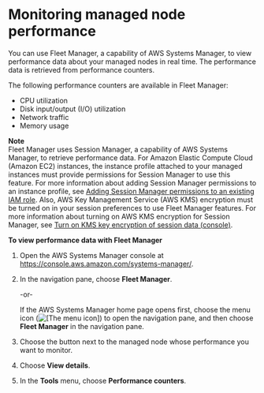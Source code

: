 # Monitoring managed node performance<a name="fleet-monitoring"></a>

You can use Fleet Manager, a capability of AWS Systems Manager, to view performance data about your managed nodes in real time\. The performance data is retrieved from performance counters\.

The following performance counters are available in Fleet Manager:
+ CPU utilization
+ Disk input/output \(I/O\) utilization
+ Network traffic
+ Memory usage

**Note**  
Fleet Manager uses Session Manager, a capability of AWS Systems Manager, to retrieve performance data\. For Amazon Elastic Compute Cloud \(Amazon EC2\) instances, the instance profile attached to your managed instances must provide permissions for Session Manager to use this feature\. For more information about adding Session Manager permissions to an instance profile, see [Adding Session Manager permissions to an existing IAM role](getting-started-add-permissions-to-existing-profile.md)\. Also, AWS Key Management Service \(AWS KMS\) encryption must be turned on in your session preferences to use Fleet Manager features\. For more information about turning on AWS KMS encryption for Session Manager, see [Turn on KMS key encryption of session data \(console\)](session-preferences-enable-encryption.md)\.

**To view performance data with Fleet Manager**

1. Open the AWS Systems Manager console at [https://console\.aws\.amazon\.com/systems\-manager/](https://console.aws.amazon.com/systems-manager/)\.

1. In the navigation pane, choose **Fleet Manager**\.

   \-or\-

   If the AWS Systems Manager home page opens first, choose the menu icon \(![\[The menu icon\]](http://docs.aws.amazon.com/systems-manager/latest/userguide/images/menu-icon-small.png)\) to open the navigation pane, and then choose **Fleet Manager** in the navigation pane\.

1. Choose the button next to the managed node whose performance you want to monitor\.

1. Choose **View details**\.

1. In the **Tools** menu, choose **Performance counters**\.